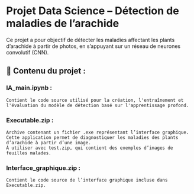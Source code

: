 # Projet Data Science – Détection de maladies de l’arachide

Ce projet a pour objectif de détecter les maladies affectant les plants d’arachide à partir de photos, en s’appuyant sur un réseau de neurones convolutif (CNN).

## 📁 Contenu du projet :

### IA_main.ipynb :
    Contient le code source utilisé pour la création, l'entraînement et l'évaluation du modèle de détection basé sur l'apprentissage profond.

### Executable.zip :
    Archive contenant un fichier .exe représentant l’interface graphique. Cette application permet de diagnostiquer les maladies des plants d’arachide à partir d’une image.
    À utiliser avec test.zip, qui contient des exemples d’images de feuilles malades.

### Interface_graphique.zip :
    Contient le code source de l’interface graphique incluse dans Executable.zip.
